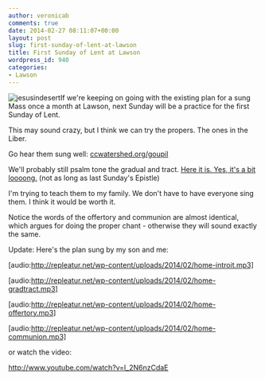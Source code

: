 ```yaml
---
author: veronicab
comments: true
date: 2014-02-27 08:11:07+00:00
layout: post
slug: first-sunday-of-lent-at-lawson
title: First Sunday of Lent at Lawson
wordpress_id: 940
categories:
- Lawson
---
```


![jesusindesert](http://repleatur.net/wp-content/uploads/2014/02/jesusindesert.jpg)If we're keeping on going with the existing plan for a sung Mass once a month at Lawson, next Sunday will be a practice for the first Sunday of Lent.

This may sound crazy, but I think we can try the propers.  The ones in the Liber.

Go hear them sung well: [ccwatershed.org/goupil](http://ccwatershed.org/goupil)

We'll probably still psalm tone the gradual and tract.  [Here it is.  Yes, it's a bit loooong.](http://repleatur.net/wp-content/uploads/2014/02/gregorio530ef1e6812a56.66252371.pdf) (not as long as last Sunday's Epistle)

I'm trying to teach them to my family.  We don't have to have everyone sing them.  I think it would be worth it.

Notice the words of the offertory and communion are almost identical, which argues for doing the proper chant - otherwise they will sound exactly the same.

Update: Here's the plan sung by my son and me:

[audio:http://repleatur.net/wp-content/uploads/2014/02/home-introit.mp3]

[audio:http://repleatur.net/wp-content/uploads/2014/02/home-gradtract.mp3]

[audio:http://repleatur.net/wp-content/uploads/2014/02/home-offertory.mp3]

[audio:http://repleatur.net/wp-content/uploads/2014/02/home-communion.mp3]

or watch the video:

http://www.youtube.com/watch?v=l_2N6nzCdaE


